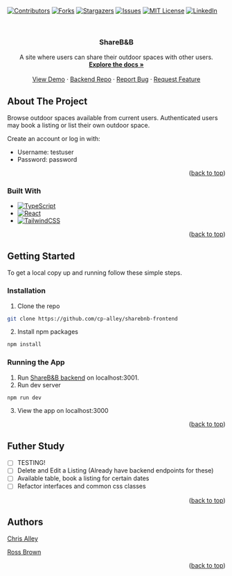 <!-- Improved compatibility of back to top link: See: https://github.com/othneildrew/Best-README-Template/pull/73 -->
<a name="readme-top"></a>
<!--
*** Thanks for checking out the Best-README-Template. If you have a suggestion
*** that would make this better, please fork the repo and create a pull request
*** or simply open an issue with the tag "enhancement".
*** Don't forget to give the project a star!
*** Thanks again! Now go create something AMAZING! :D
-->



<!-- PROJECT SHIELDS -->
<!--
*** I'm using markdown "reference style" links for readability.
*** Reference links are enclosed in brackets [ ] instead of parentheses ( ).
*** See the bottom of this document for the declaration of the reference variables
*** for contributors-url, forks-url, etc. This is an optional, concise syntax you may use.
*** https://www.markdownguide.org/basic-syntax/#reference-style-links
-->
[![Contributors][contributors-shield]][contributors-url]
[![Forks][forks-shield]][forks-url]
[![Stargazers][stars-shield]][stars-url]
[![Issues][issues-shield]][issues-url]
[![MIT License][license-shield]][license-url]
[![LinkedIn][linkedin-shield]][linkedin-url]



<!-- PROJECT LOGO -->
<br />
<div align="center">

<h3 align="center">ShareB&B</h3>

  <p align="center">
    A site where users can share their outdoor spaces with other users.
    <br />
    <a href="https://github.com/cp-alley/sharebnb-frontend"><strong>Explore the docs »</strong></a>
    <br />
    <br />
    <a href="https://calley-sharebnb.netlify.app">View Demo</a>
    ·
    <a href="https://github.com/cp-alley/sharebnb-backend">Backend Repo</a>
    ·
    <a href="https://github.com/cp-alley/sharebnb-frontend/issues">Report Bug</a>
    ·
    <a href="https://github.com/cp-alley/sharebnb-frontend/issues">Request Feature</a>
  </p>
</div>



<!-- ABOUT THE PROJECT -->
## About The Project

Browse outdoor spaces available from current users. Authenticated users may book a listing or list their own outdoor space.

Create an account or log in with: 
- Username: testuser
- Password: password

<p align="right">(<a href="#readme-top">back to top</a>)</p>



### Built With

* [![TypeScript][Typescript]][Typescript-url]
* [![React][React.js]][React-url]
* [![TailwindCSS][TailwindCSS]][Tailwind-url]

<p align="right">(<a href="#readme-top">back to top</a>)</p>



<!-- GETTING STARTED -->
## Getting Started

To get a local copy up and running follow these simple steps.

### Installation

1. Clone the repo
  ```sh
  git clone https://github.com/cp-alley/sharebnb-frontend
  ```
2. Install npm packages
  ```sh
  npm install
  ```

### Running the App

1. Run [ShareB&B backend](https://github.com/cp-alley/sharebnb-backend) on localhost:3001.
2. Run dev server
```sh
npm run dev
```
3. View the app on localhost:3000

<p align="right">(<a href="#readme-top">back to top</a>)</p>

<!-- ROADMAP -->
## Futher Study
- [ ] TESTING!
- [ ] Delete and Edit a Listing (Already have backend endpoints for these)
- [ ] Available table, book a listing for certain dates
- [ ] Refactor interfaces and common css classes

<p align="right">(<a href="#readme-top">back to top</a>)</p>


<!-- CONTACT -->
## Authors

[Chris Alley](https://github.com/cp-alley)

[Ross Brown](https://github.com/ross-brown)

<p align="right">(<a href="#readme-top">back to top</a>)</p>



<!-- MARKDOWN LINKS & IMAGES -->
<!-- https://www.markdownguide.org/basic-syntax/#reference-style-links -->
[contributors-shield]: https://img.shields.io/github/contributors/cp-alley/sharebnb-frontend.svg?style=for-the-badge
[contributors-url]: https://github.com/cp-alley/sharebnb-frontend/graphs/contributors
[forks-shield]: https://img.shields.io/github/forks/cp-alley/sharebnb-frontend.svg?style=for-the-badge
[forks-url]: https://github.com/cp-alley/sharebnb-frontend/network/members
[stars-shield]: https://img.shields.io/github/stars/cp-alley/sharebnb-frontend.svg?style=for-the-badge
[stars-url]: https://github.com/cp-alley/sharebnb-frontend/stargazers
[issues-shield]: https://img.shields.io/github/issues/cp-alley/sharebnb-frontend.svg?style=for-the-badge
[issues-url]: https://github.com/cp-alley/sharebnb-frontend/issues
[license-shield]: https://img.shields.io/github/license/cp-alley/sharebnb-frontend.svg?style=for-the-badge
[license-url]: https://github.com/cp-alley/sharebnb-frontend/blob/master/LICENSE.txt
[linkedin-shield]: https://img.shields.io/badge/-LinkedIn-black.svg?style=for-the-badge&logo=linkedin&colorB=555
[linkedin-url]: https://linkedin.com/in/cp-alley
[product-screenshot]: images/screenshot.png
[React.js]: https://img.shields.io/badge/React-20232A?style=for-the-badge&logo=react&logoColor=61DAFB
[React-url]: https://reactjs.org/
[TailwindCSS]: https://img.shields.io/badge/Tailwind_CSS-38B2AC?style=for-the-badge&logo=tailwind-css&logoColor=white
[Tailwind-url]: https://tailwindcss.com
[Typescript]: https://img.shields.io/badge/TypeScript-007ACC?style=for-the-badge&logo=typescript&logoColor=white
[Typescript-url]: https://typescriptlang.org
